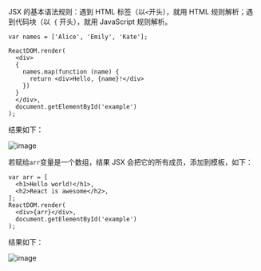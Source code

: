  JSX 的基本语法规则：遇到 HTML 标签（以` < `开头），就用 HTML 规则解析；遇到代码块（以` {` 开头），就用 JavaScript 规则解析。
````
var names = ['Alice', 'Emily', 'Kate'];

ReactDOM.render(
  <div>
  {
    names.map(function (name) {
      return <div>Hello, {name}!</div>
    })
  }
  </div>,
  document.getElementById('example')
);
````
结果如下：

![image](http://image.beekka.com/blog/2015/bg2015033106.png)

若赋给`arr`变量是一个数组，结果 JSX 会把它的所有成员，添加到模板，如下：
````
var arr = [
  <h1>Hello world!</h1>,
  <h2>React is awesome</h2>,
];
ReactDOM.render(
  <div>{arr}</div>,
  document.getElementById('example')
);
````
结果如下：

![image](http://image.beekka.com/blog/2015/bg2015033107.png)

